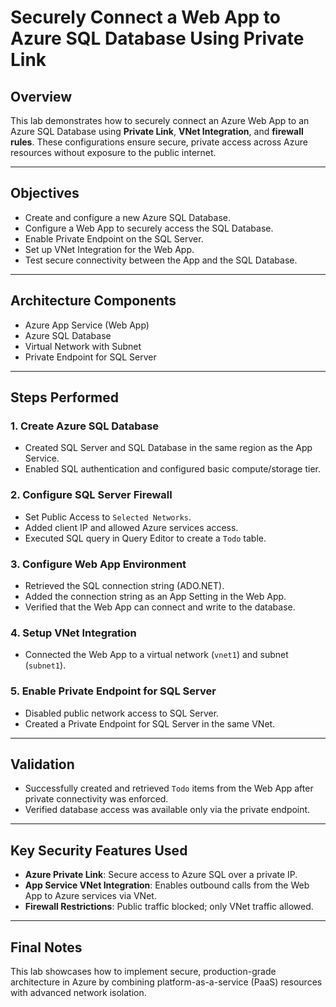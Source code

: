 # Securely Connect a Web App to Azure SQL Database Using Private Link

## Overview

This lab demonstrates how to securely connect an Azure Web App to an Azure SQL Database using **Private Link**, **VNet Integration**, and **firewall rules**. These configurations ensure secure, private access across Azure resources without exposure to the public internet.

---

## Objectives

- Create and configure a new Azure SQL Database.
- Configure a Web App to securely access the SQL Database.
- Enable Private Endpoint on the SQL Server.
- Set up VNet Integration for the Web App.
- Test secure connectivity between the App and the SQL Database.

---

## Architecture Components

- Azure App Service (Web App)
- Azure SQL Database
- Virtual Network with Subnet
- Private Endpoint for SQL Server

---

## Steps Performed

### 1. Create Azure SQL Database

- Created SQL Server and SQL Database in the same region as the App Service.
- Enabled SQL authentication and configured basic compute/storage tier.

### 2. Configure SQL Server Firewall

- Set Public Access to `Selected Networks`.
- Added client IP and allowed Azure services access.
- Executed SQL query in Query Editor to create a `Todo` table.

### 3. Configure Web App Environment

- Retrieved the SQL connection string (ADO.NET).
- Added the connection string as an App Setting in the Web App.
- Verified that the Web App can connect and write to the database.

### 4. Setup VNet Integration

- Connected the Web App to a virtual network (`vnet1`) and subnet (`subnet1`).

### 5. Enable Private Endpoint for SQL Server

- Disabled public network access to SQL Server.
- Created a Private Endpoint for SQL Server in the same VNet.

---

## Validation

- Successfully created and retrieved `Todo` items from the Web App after private connectivity was enforced.
- Verified database access was available only via the private endpoint.

---

## Key Security Features Used

- **Azure Private Link**: Secure access to Azure SQL over a private IP.
- **App Service VNet Integration**: Enables outbound calls from the Web App to Azure services via VNet.
- **Firewall Restrictions**: Public traffic blocked; only VNet traffic allowed.

---

## Final Notes

This lab showcases how to implement secure, production-grade architecture in Azure by combining platform-as-a-service (PaaS) resources with advanced network isolation.

